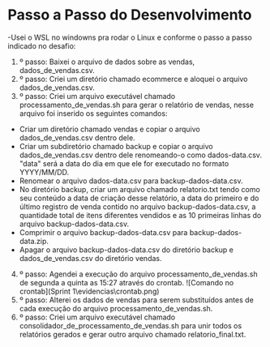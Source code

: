 # Passo a Passo do Desenvolvimento

-Usei o WSL no windowns pra rodar o Linux e conforme o passo a passo indicado no desafio:

1. º passo: Baixei o arquivo de dados sobre as vendas, dados_de_vendas.csv.
2. º passo: Criei um diretório chamado ecommerce e aloquei o arquivo dados_de_vendas.csv.
3. º passo: Criei um arquivo executável chamado processamento_de_vendas.sh para gerar o relatório de vendas, nesse arquivo foi inserido os seguintes comandos:

- Criar um diretório chamado vendas e copiar o arquivo dados_de_vendas.csv dentro dele.
- Criar um subdiretório chamado backup e copiar o arquivo dados_de_vendas.csv dentro dele renomeando-o como dados-data.csv. "data" será a data do dia em que ele for executado no formato YYYY/MM/DD.
- Renomear o arquivo dados-data.csv para backup-dados-data.csv.
- No diretório backup, criar um arquivo chamado relatorio.txt tendo como seu conteúdo a data de criação desse relatório, a data do primeiro e do último registro de venda contido no arquivo backup-dados-data.csv, a quantidade total de itens diferentes vendidos e as 10 primeiras linhas do arquivo backup-dados-data.csv.
- Comprimir o arquivo backup-dados-data.csv para backup-dados-data.zip.
- Apagar o arquivo backup-dados-data.csv do diretório backup e dados_de_vendas.csv do diretório vendas.

4. º passo: Agendei a execução do arquivo processamento_de_vendas.sh de segunda a quinta as 15:27 através do crontab.
   ![Comando no crontab](Sprint 1\evidencias\crontab.png)
5. º passo: Alterei os dados de vendas para serem substituídos antes de cada execução do arquivo processamento_de_vendas.sh.
6. º passo: Criei um arquivo executável chamado consolidador_de_processamento_de_vendas.sh para unir todos os relatórios gerados e gerar outro arquivo chamado relatorio_final.txt.
